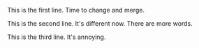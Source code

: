 This is the first line. Time to change and merge.

This is the second line. It's different now. There are more words.

This is the third line. It's annoying.
